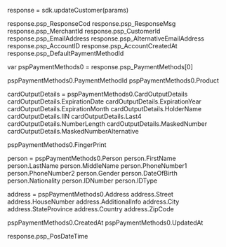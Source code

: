 response = sdk.updateCustomer(params)

response.psp_ResponseCod
response.psp_ResponseMsg
response.psp_MerchantId
response.psp_CustomerId
response.psp_EmailAddress
response.psp_AlternativeEmailAddress
response.psp_AccountID
response.psp_AccountCreatedAt
response.psp_DefaultPaymentMethodId

var pspPaymentMethods0 = response.psp_PaymentMethods[0]

pspPaymentMethods0.PaymentMethodId
pspPaymentMethods0.Product

cardOutputDetails = pspPaymentMethods0.CardOutputDetails
cardOutputDetails.ExpirationDate
cardOutputDetails.ExpirationYear
cardOutputDetails.ExpirationMonth
cardOutputDetails.HolderName
cardOutputDetails.IIN
cardOutputDetails.Last4
cardOutputDetails.NumberLength
cardOutputDetails.MaskedNumber
cardOutputDetails.MaskedNumberAlternative

pspPaymentMethods0.FingerPrint

person = pspPaymentMethods0.Person
person.FirstName
person.LastName
person.MiddleName
person.PhoneNumber1
person.PhoneNumber2
person.Gender
person.DateOfBirth
person.Nationality
person.IDNumber
person.IDType


address = pspPaymentMethods0.Address
address.Street
address.HouseNumber
address.AdditionalInfo
address.City
address.StateProvince
address.Country
address.ZipCode

pspPaymentMethods0.CreatedAt
pspPaymentMethods0.UpdatedAt


response.psp_PosDateTime
